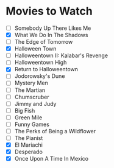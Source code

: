# Movies to Watch 

- [ ] Somebody Up There Likes Me   
- [x] What We Do In The Shadows  
- [ ] The Edge of Tomorrow  
- [x] Halloween Town  
- [ ] Halloweentown II: Kalabar's Revenge  
- [ ] Halloweentown High  
- [x] Return to Halloweentown  
- [ ] Jodorowsky's Dune  
- [ ] Mystery Men
- [ ] The Martian
- [ ] Chumscruber
- [ ] Jimmy and Judy
- [ ] Big Fish
- [ ] Green Mile
- [ ] Funny Games
- [ ] The Perks of Being a Wildflower
- [ ] The Pianist
- [x] El Mariachi
- [x] Desperado
- [x] Once Upon A Time In Mexico
